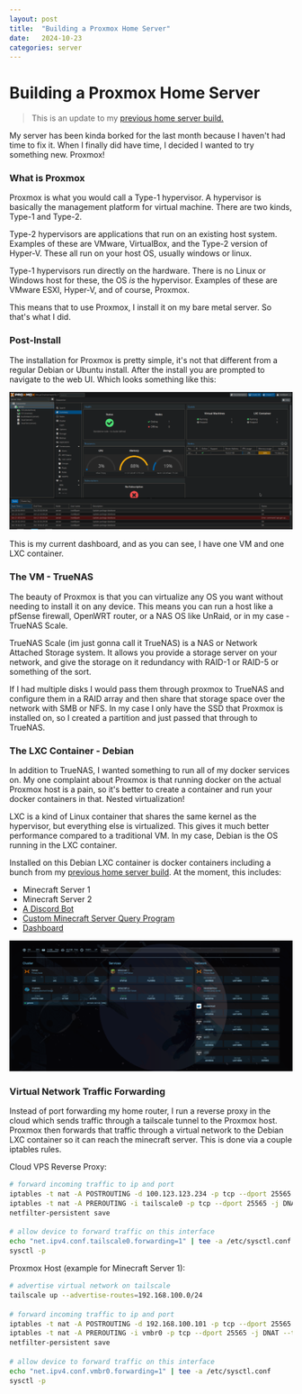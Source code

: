 ```yaml
---
layout: post
title:  "Building a Proxmox Home Server"
date:   2024-10-23
categories: server
---
```


# Building a Proxmox Home Server
> This is an update to my [previous home server build.](2022-12-12-home-server.md)

My server has been kinda borked for the last month because I haven't had time to fix it. When I finally did have time, I decided I wanted to try something new. Proxmox!

### What is Proxmox
Proxmox is what you would call a Type-1 hypervisor. A hypervisor is basically the management platform for virtual machine. There are two kinds, Type-1 and Type-2. 

Type-2 hypervisors are applications that run on an existing host system. Examples of these are VMware, VirtualBox, and the Type-2 version of Hyper-V. These all run on your host OS, usually windows or linux. 

Type-1 hypervisors run directly on the hardware. There is no Linux or Windows host for these, the OS *is* the hypervisor. Examples of these are VMware ESXI, Hyper-V, and of course, Proxmox.

This means that to use Proxmox, I install it on my bare metal server. So that's what I did.

### Post-Install
The installation for Proxmox is pretty simple, it's not that different from a regular Debian or Ubuntu install. After the install you are prompted to navigate to the web UI. Which looks something like this:

![](/images/home-server-v2/promox.png)

This is my current dashboard, and as you can see, I have one VM and one LXC container.

### The VM - TrueNAS
The beauty of Proxmox is that you can virtualize any OS you want without needing to install it on any device. This means you can run a host like a pfSense firewall, OpenWRT router, or a NAS OS like UnRaid, or in my case - TrueNAS Scale.

TrueNAS Scale (im just gonna call it TrueNAS) is a NAS or Network Attached Storage system. It allows you provide a storage server on your network, and give the storage on it redundancy with RAID-1 or RAID-5 or something of the sort. 

If I had multiple disks I would pass them through proxmox to TrueNAS and configure them in a RAID array and then share that storage space over the network with SMB or NFS. In my case I only have the SSD that Proxmox is installed on, so I created a partition and just passed that through to TrueNAS. 

### The LXC Container - Debian
In addition to TrueNAS, I wanted something to run all of my docker services on. My one complaint about Proxmox is that running docker on the actual Proxmox host is a pain, so it's better to create a container and run your docker containers in that. Nested virtualization!

LXC is a kind of Linux container that shares the same kernel as the hypervisor, but everything else is virtualized. This gives it much better performance compared to a traditional VM. In my case, Debian is the OS running in the LXC container. 

Installed on this Debian LXC container is docker containers including a bunch from my [previous home server build](/_posts/2022-12-12-home-server.md). At the moment, this includes:

- Minecraft Server 1
- Minecraft Server 2
- [A Discord Bot](https://github.com/Soulsender/frong-bot)
- [Custom Minecraft Server Query Program](https://github.com/Soulsender/mc-query)
- [Dashboard](https://gethomepage.dev)

![](/images/home-server-v2/homepage.png)

### Virtual Network Traffic Forwarding
Instead of port forwarding my home router, I run a reverse proxy in the cloud which sends traffic through a tailscale tunnel to the Proxmox host. Proxmox then forwards that traffic through a virtual network to the Debian LXC container so it can reach the minecraft server. This is done via a couple iptables rules.

Cloud VPS Reverse Proxy:
```bash
# forward incoming traffic to ip and port
iptables -t nat -A POSTROUTING -d 100.123.123.234 -p tcp --dport 25565 -j MASQUERADE
iptables -t nat -A PREROUTING -i tailscale0 -p tcp --dport 25565 -j DNAT --to-destination 100.123.123.234:25565
netfilter-persistent save

# allow device to forward traffic on this interface
echo "net.ipv4.conf.tailscale0.forwarding=1" | tee -a /etc/sysctl.conf
sysctl -p
```

Proxmox Host (example for Minecraft Server 1):
```bash
# advertise virtual network on tailscale
tailscale up --advertise-routes=192.168.100.0/24

# forward incoming traffic to ip and port
iptables -t nat -A POSTROUTING -d 192.168.100.101 -p tcp --dport 25565 -j MASQUERADE
iptables -t nat -A PREROUTING -i vmbr0 -p tcp --dport 25565 -j DNAT --to-destination 192.168.100.101:25565
netfilter-persistent save

# allow device to forward traffic on this interface
echo "net.ipv4.conf.vmbr0.forwarding=1" | tee -a /etc/sysctl.conf
sysctl -p
```
